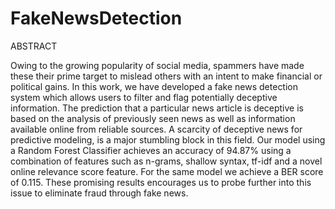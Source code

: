 # FakeNewsDetection

ABSTRACT

Owing to the growing popularity of social media, spammers have made these their prime target to mislead others with an intent to make financial or political gains. In this work, we have developed a fake news detection system which allows users to filter and flag potentially deceptive information. The prediction that a particular news article is deceptive is based on the analysis of previously seen news as well as information available online from reliable sources. A scarcity of deceptive news for predictive modeling, is a major stumbling block in this field. Our model using a Random Forest Classifier achieves an accuracy of 94.87\% using a combination of features such as n-grams, shallow syntax, tf-idf and a novel online relevance score feature. For the same model we achieve a BER score of 0.115. These promising results encourages us to probe further into this issue to eliminate fraud through fake news.
